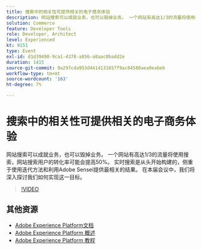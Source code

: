 ```yaml
---
title: 搜索中的相关性可提供相关的电子商务体验
description: 网站搜索可以成就业务，也可以毁掉业务。 一个网站有高达1/3的流量将使用搜索，网站搜索用户的转化率可能会提高50%。 实时搜索是从头开始构建的，侧重于使用迭代方法和利用Adobe Sensei提供最相关的结果。 在本届会议中，我们将深入探讨我们如何实现这一目标。
solution: Commerce
feature: Developer Tools
role: Developer, Architect
level: Experienced
kt: 9151
type: Event
exl-id: d1d39490-9ca1-4378-a856-a8aac0badd2e
duration: 1415
source-git-commit: 9a297cda953d4414131657f9ac84580aea0eabeb
workflow-type: tm+mt
source-wordcount: '163'
ht-degree: 7%

---
```


# 搜索中的相关性可提供相关的电子商务体验

网站搜索可以成就业务，也可以毁掉业务。 一个网站有高达1/3的流量将使用搜索，网站搜索用户的转化率可能会提高50%。 实时搜索是从头开始构建的，侧重于使用迭代方法和利用Adobe Sensei提供最相关的结果。 在本届会议中，我们将深入探讨我们如何实现这一目标。

>[!VIDEO](https://video.tv.adobe.com/v/337579/?quality=12&learn=on&hidetitle=true)

## 其他资源

- [Adobe Experience Platform文档](https://experienceleague.adobe.com/docs/experience-platform.html)
- [Adobe Experience Platform 概述](https://experienceleague.adobe.com/docs/experience-platform/landing/home.html?lang=zh-Hans)
- [Adobe Experience Platform 教程](https://experienceleague.adobe.com/docs/platform-learn/tutorials/overview.html?lang=en)
